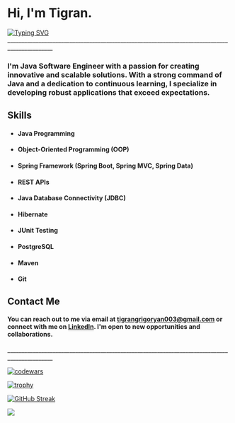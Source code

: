﻿# **Hi, I'm Tigran.**
 [![Typing SVG](https://readme-typing-svg.herokuapp.com?color=%2336BCF7&lines=Java+Software+Engineer)](https://git.io/typing-svg)
\_\_\_\_\_\_\_\_\_\_\_\_\_\_\_\_\_\_\_\_\_\_\_\_\_\_\_\_\_\_\_\_\_\_\_\_\_\_\_\_\_\_\_\_\_\_\_\_\_\_\_\_\_\_\_\_\_\_\_\_\_\_\_\_\_\_\_\_\_\_\_\_\_\_\_\_\_\_\_\_\_\_\_\_\_\_\_\_\_\_\_\_\_\_
### **I'm Java Software Engineer with a passion for creating innovative and scalable solutions. With a strong command of Java and a dedication to continuous learning, I specialize in developing robust applications that exceed expectations.**

## **Skills**
- #### **Java Programming**
- #### **Object-Oriented Programming (OOP)**
- #### **Spring Framework (Spring Boot, Spring MVC, Spring Data)**
- #### **REST APIs**
- #### **Java Database Connectivity (JDBC)**
- #### **Hibernate**
- #### **JUnit Testing**
- #### **PostgreSQL**
- #### **Maven**
- #### **Git**

## **Contact Me**
#### **You can reach out to me via email at tigrangrigoryan003@gmail.com or connect with me on [LinkedIn](https://www.linkedin.com/in/tigrangrigorean/). I'm open to new opportunities and collaborations.**

\_\_\_\_\_\_\_\_\_\_\_\_\_\_\_\_\_\_\_\_\_\_\_\_\_\_\_\_\_\_\_\_\_\_\_\_\_\_\_\_\_\_\_\_\_\_\_\_\_\_\_\_\_\_\_\_\_\_\_\_\_\_\_\_\_\_\_\_\_\_\_\_\_\_\_\_\_\_\_\_\_\_\_\_\_\_\_\_\_\_\_\_\_\_


[![codewars](https://www.codewars.com/users/username/badges/large)](https://www.codewars.com/users/username)   

[![trophy](https://github-profile-trophy.vercel.app/?username=tigrangrigorean)](https://github.com/tigrangrigorean/github-profile-trophy)

[![GitHub Streak](https://github-readme-streak-stats.herokuapp.com/?user=tigrangrigorean)](https://git.io/streak-stats)

![](https://github-profile-summary-cards.vercel.app/api/cards/stats?username=tigrangrigorean&theme=solarized_dark)
